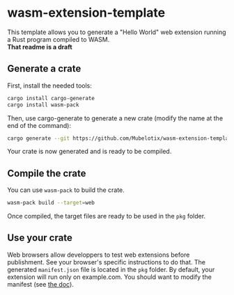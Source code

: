 # wasm-extension-template

This template allows you to generate a "Hello World" web extension running a Rust program compiled to WASM.  
**That readme is a draft**

## Generate a crate

First, install the needed tools:

```sh
cargo install cargo-generate
cargo install wasm-pack
```

Then, use cargo-generate to generate a new crate (modify the name at the end of the command):

```sh
cargo generate --git https://github.com/Mubelotix/wasm-extension-template --name amazing-extension
```

Your crate is now generated and is ready to be compiled.

## Compile the crate

You can use `wasm-pack` to build the crate.

```sh
wasm-pack build --target=web
```

Once compiled, the target files are ready to be used in the `pkg` folder.

## Use your crate

Web browsers allow developpers to test web extensions before publishment.
See your browser's specific instructions to do that.
The generated `manifest.json` file is located in the `pkg` folder.
By default, your extension will run only on example.com.
You should want to modify the manifest (see [the doc](https://developer.mozilla.org/en-US/docs/Mozilla/Add-ons/WebExtensions/manifest.json)).

